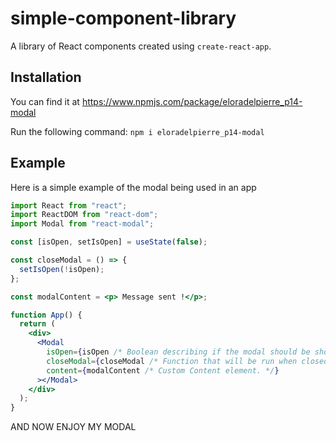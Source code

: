 # simple-component-library

A library of React components created using `create-react-app`.

## Installation

You can find it at https://www.npmjs.com/package/eloradelpierre_p14-modal

Run the following command:
`npm i eloradelpierre_p14-modal`

## Example

Here is a simple example of the modal being used in an app

```jsx
import React from "react";
import ReactDOM from "react-dom";
import Modal from "react-modal";

const [isOpen, setIsOpen] = useState(false);

const closeModal = () => {
  setIsOpen(!isOpen);
};

const modalContent = <p> Message sent !</p>;

function App() {
  return (
    <div>
      <Modal
        isOpen={isOpen /* Boolean describing if the modal should be shown or not. */}
        closeModal={closeModal /* Function that will be run when closed button is clicked. Should turn false isOpen  */}
        content={modalContent /* Custom Content element. */}
      ></Modal>
    </div>
  );
}
```

AND NOW ENJOY MY MODAL
